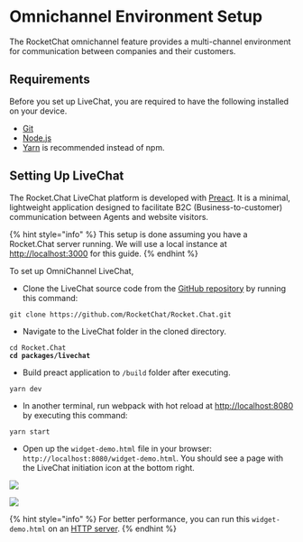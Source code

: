 # Omnichannel Environment Setup

The RocketChat omnichannel feature provides a multi-channel environment for communication between companies and their customers.

## Requirements

Before you set up LiveChat, you are required to have the following installed on your device.

* [Git](http://git-scm.com/book/en/v2/Getting-Started-Installing-Git)
* [Node.js](https://nodejs.org)
* [Yarn](http://yarnpkg.com/) is recommended instead of npm.

## Setting Up LiveChat

The Rocket.Chat LiveChat platform is developed with [Preact](https://preactjs.com/). It is a minimal, lightweight application designed to facilitate B2C (Business-to-customer) communication between Agents and website visitors.

{% hint style="info" %}
This setup is done assuming you have a Rocket.Chat server running. We will use a local instance at [http://localhost:3000](http://localhost:3000) for this guide.
{% endhint %}

To set up OmniChannel LiveChat,

* Clone the LiveChat source code from the [GitHub repository](https://github.com/RocketChat/Rocket.Chat/tree/develop/packages/livechat) by running this command:

```
git clone https://github.com/RocketChat/Rocket.Chat.git
```

* Navigate to the LiveChat folder in the cloned directory.

<pre><code>cd Rocket.Chat
<strong>cd packages/livechat
</strong></code></pre>

* Build preact application to `/build` folder after executing.

```
yarn dev
```

* In another terminal, run webpack with hot reload at [http://localhost:8080](http://localhost:8080) by executing this command:

```
yarn start
```

* Open up the `widget-demo.html` file in your browser: `http://localhost:8080/widget-demo.html`. You should see a page with the LiveChat initiation icon at the bottom right.

![](<../.gitbook/assets/image (51) (1).png>)

![](<../.gitbook/assets/image (65) (1).png>)

{% hint style="info" %}
For better performance, you can run this `widget-demo.html` on an [HTTP server](https://github.com/http-party/http-server).
{% endhint %}
